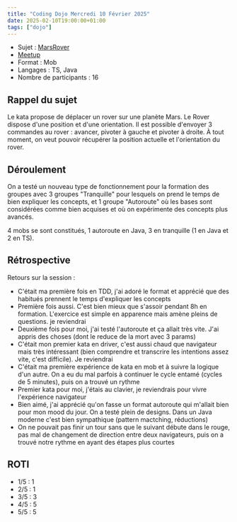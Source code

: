 ```yaml
---
title: "Coding Dojo Mercredi 10 Février 2025"
date: 2025-02-10T19:00:00+01:00
tags: ["dojo"]
---
```


- Sujet : [MarsRover](https://codingdojo.org/kata/mars-rover/)
- [Meetup](https://www.meetup.com/software-craftsmanship-lyon/events/305268760/)
- Format : Mob
- Langages : TS, Java
- Nombre de participants : 16

## Rappel du sujet

Le kata propose de déplacer un rover sur une planète Mars.
Le Rover dispose d'une position et d'une orientation. 
Il est possible d'envoyer 3 commandes au rover : avancer, pivoter à gauche et pivoter à droite.
À tout moment, on veut pouvoir récupérer la position actuelle et l'orientation du rover.

## Déroulement

On a testé un nouveau type de fonctionnement pour la formation des groupes avec 3 groupes "Tranquille" pour lesquels 
on prend le temps de bien expliquer les concepts, et 1 groupe "Autoroute" où les bases sont considérées comme bien acquises 
et où on expérimente des concepts plus avancés.

4 mobs se sont constitués, 1 autoroute en Java, 3 en tranquille (1 en Java et 2 en TS).

## Rétrospective

Retours sur la session :
- C'était ma première fois en TDD, j'ai adoré le format et apprécié que des habitués prennent le temps d'expliquer les concepts
- Première fois aussi. C'est bien mieux que s'assoir pendant 8h en formation. L'exercice est simple en apparence mais amène pleins de questions. je reviendrai
- Deuxième fois pour moi, j'ai testé l'autoroute et ça allait très vite. J'ai appris des choses (dont le reduce de la mort avec 3 params)
- C'était mon premier kata en driver, c'est aussi chaud que navigateur mais très intéressant (bien comprendre et transcrire les intentions assez vite, c'est difficile). Je reviendrai
- C'était ma première expérience de kata en mob et à suivre la logique d'un autre. On a eu du mal parfois à continuer le cycle entamé (cycles de 5 minutes), puis on a trouvé un rythme
- Premier kata pour moi, j'étais au clavier, je reviendrais pour vivre l'expérience navigateur
- Bien aimé, j'ai apprécié qu'on fasse un format autoroute qui m'allait bien pour mon mood du jour. On a testé plein de designs. Dans un Java moderne c'est bien sympathique (pattern mactching, réductions)
- On ne pouvait pas finir un tour sans que le suivant débute dans le rouge, pas mal de changement de direction entre deux navigateurs, puis on a trouvé notre rythme en ayant des étapes plus courtes

## ROTI

- 1/5 : 1
- 2/5 : 1
- 3/5 : 3
- 4/5 : 5
- 5/5 : 5
